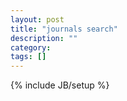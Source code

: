 ```yaml
---
layout: post
title: "journals search"
description: ""
category: 
tags: []
---
```

{% include JB/setup %}
